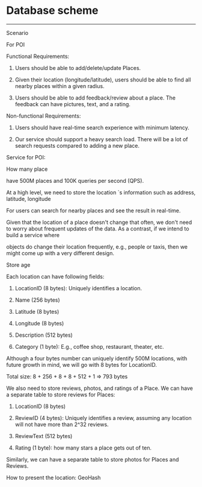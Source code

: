 # Database scheme 



---

Scenario

For POI



Functional Requirements:

1. Users should be able to add/delete/update Places.

2. Given their location (longitude/latitude), users should be able to find all nearby places within a given radius.



3. Users should be able to add feedback/review about a place. The feedback can have pictures, text, and a rating.



Non-functional Requirements:

1. Users should have real-time search experience with minimum latency.

2. Our service should support a heavy search load. There will be a lot of search requests compared to adding a new place.



Service for POI:





How many place

have 500M places and 100K queries per second (QPS).

At a high level, we need to store the location `s information such as address, latitude, longitude



For users can search for nearby places and see the result in real-time.



Given that the location of a place doesn't change that often, we don't need to worry about frequent updates of the data. As a contrast, if we intend to build a service where

objects do change their location frequently, e.g., people or taxis, then we might come up with a very different design.



Store age

Each location can have following fields:

1. LocationID (8 bytes): Uniquely identifies a location.

2. Name (256 bytes)

3. Latitude (8 bytes)

4. Longitude (8 bytes)

5. Description (512 bytes)

6. Category (1 byte): E.g., coffee shop, restaurant, theater, etc.

Although a four bytes number can uniquely identify 500M locations, with future growth in mind, we will go with 8 bytes for LocationID.

Total size: 8 + 256 + 8 + 8 + 512 + 1 => 793 bytes





We also need to store reviews, photos, and ratings of a Place. We can have a separate table to store reviews for Places:

1. LocationID (8 bytes)

2. ReviewID (4 bytes): Uniquely identifies a review, assuming any location will not have more than 2^32 reviews.



3. ReviewText (512 bytes)

4. Rating (1 byte): how many stars a place gets out of ten.

Similarly, we can have a separate table to store photos for Places and Reviews.



How to present the location: GeoHash
